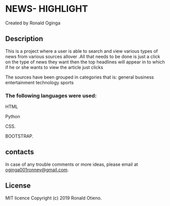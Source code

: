 # NEWS- HIGHLIGHT

Created by Ronald Oginga

## Description

This is a project where a user is able to search and view various types of news from various sources allover .All that needs to be done is just a click on the type of news they want then the top headlines will appear in to which if he or she wants to view the article just clicks

The sources have been grouped in categories that is: general business entertainment technology sports

### The following languages were used:
HTML

Python

CSS.

BOOTSTRAP.

## contacts

In case of any trouble comments or more ideas, please email at oginga001ronney@gmail.com.

## License

MIT licence Copyright (c) 2019 Ronald Otieno.
